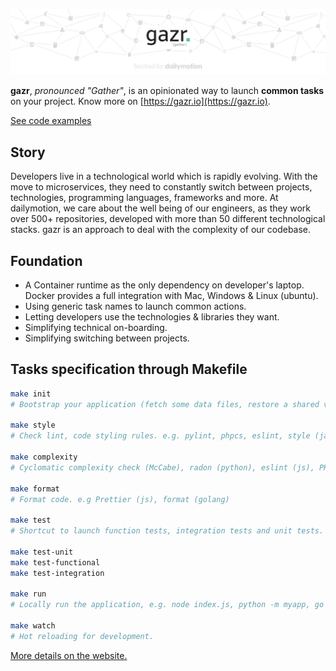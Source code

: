 <a href="https://gazr.io">![Gazr](images/github-landing.png)</a>

**gazr**, _pronounced "Gather"_, is an opinionated way to launch **common tasks** on your project. Know more on [https://gazr.io](https://gazr.io).

[See code examples](./examples)

## Story

Developers live in a technological world which is rapidly evolving.
With the move to microservices, they need to constantly switch between projects, technologies, programming languages, frameworks and more.
At dailymotion, we care about the well being of our engineers, as they work over 500+ repositories, developed with more than 50 different technological stacks.
gazr is an approach to deal with the complexity of our codebase.

## Foundation

* A Container runtime as the only dependency on developer's laptop.  
Docker provides a full integration with Mac, Windows & Linux (ubuntu).
* Using generic task names to launch common actions.
* Letting developers use the technologies & libraries they want.
* Simplifying technical on-boarding.
* Simplifying switching between projects.

## Tasks specification through Makefile

```bash
make init
# Bootstrap your application (fetch some data files, restore a shared volume, make some API calls, request user input etc...

make style
# Check lint, code styling rules. e.g. pylint, phpcs, eslint, style (java) etc ...

make complexity
# Cyclomatic complexity check (McCabe), radon (python), eslint (js), PHPMD, rules (scala) etc ...

make format
# Format code. e.g Prettier (js), format (golang)

make test
# Shortcut to launch function tests, integration tests and unit tests. pytest, jest (js), phpunit, JUnit (java) etc ...

make test-unit
make test-functional
make test-integration

make run
# Locally run the application, e.g. node index.js, python -m myapp, go run myapp etc ...

make watch
# Hot reloading for development.
```

[More details on the website.](https://gazr.io)
